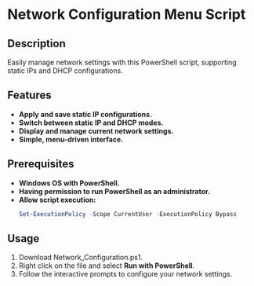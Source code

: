 # Network Configuration Menu Script

## Description
Easily manage network settings with this PowerShell script, supporting static IPs and DHCP configurations.

## Features
- **Apply and save static IP configurations.**
- **Switch between static IP and DHCP modes.**
- **Display and manage current network settings.**
- **Simple, menu-driven interface.**

## Prerequisites
- **Windows OS with PowerShell.**
- **Having permission to run PowerShell as an administrator.**
- **Allow script execution:**
  ```powershell
  Set-ExecutionPolicy -Scope CurrentUser -ExecutionPolicy Bypass

## Usage
1. Download Network_Configuration.ps1.
2. Right click on the file and select **Run with PowerShell**.
3. Follow the interactive prompts to configure your network settings.
